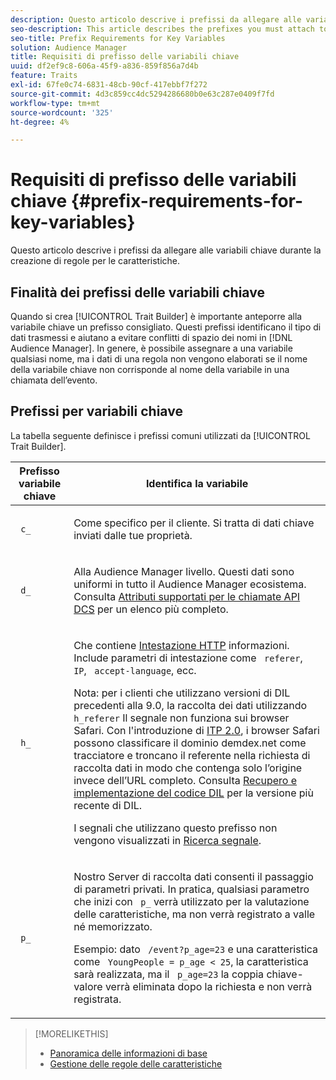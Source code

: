 ```yaml
---
description: Questo articolo descrive i prefissi da allegare alle variabili chiave durante la creazione di regole per le caratteristiche.
seo-description: This article describes the prefixes you must attach to key variables when creating trait rules.
seo-title: Prefix Requirements for Key Variables
solution: Audience Manager
title: Requisiti di prefisso delle variabili chiave
uuid: df2ef9c8-606a-45f9-a836-859f856a7d4b
feature: Traits
exl-id: 67fe0c74-6831-48cb-90cf-417ebbf7f272
source-git-commit: 4d3c859cc4dc5294286680b0e63c287e0409f7fd
workflow-type: tm+mt
source-wordcount: '325'
ht-degree: 4%

---
```


# Requisiti di prefisso delle variabili chiave {#prefix-requirements-for-key-variables}

Questo articolo descrive i prefissi da allegare alle variabili chiave durante la creazione di regole per le caratteristiche.

<!-- r_tb_variable_prefixes.xml -->

## Finalità dei prefissi delle variabili chiave

Quando si crea [!UICONTROL Trait Builder] è importante anteporre alla variabile chiave un prefisso consigliato. Questi prefissi identificano il tipo di dati trasmessi e aiutano a evitare conflitti di spazio dei nomi in [!DNL Audience Manager]. In genere, è possibile assegnare a una variabile qualsiasi nome, ma i dati di una regola non vengono elaborati se il nome della variabile chiave non corrisponde al nome della variabile in una chiamata dell’evento.

## Prefissi per variabili chiave

La tabella seguente definisce i prefissi comuni utilizzati da [!UICONTROL Trait Builder].

<table id="table_CFEFA1DBDF904736B6EA2640B7AD26E5"> 
 <thead> 
  <tr> 
   <th colname="col1" class="entry"> Prefisso variabile chiave </th> 
   <th colname="col2" class="entry"> Identifica la variabile </th> 
  </tr>
 </thead>
 <tbody> 
  <tr> 
   <td colname="col1"><code> c_</code> </td> 
   <td colname="col2"> <p>Come specifico per il cliente. Si tratta di dati chiave inviati dalle tue proprietà. </p> </td> 
  </tr> 
  <tr> 
   <td colname="col1"><code> d_</code> </td> 
   <td colname="col2"> <p>Alla <span class="keyword"> Audience Manager</span> livello. Questi dati sono uniformi in tutto il <span class="keyword"> Audience Manager</span> ecosistema. Consulta <a href="../../api/dcs-intro/dcs-api-reference/dcs-keys.md"> Attributi supportati per le chiamate API DCS</a> per un elenco più completo.</p> </td> 
  </tr>
  <tr> 
   <td colname="col1"><code> h_</code> </td> 
   <td colname="col2"> <p>Che contiene <a href="https://en.wikipedia.org/wiki/List_of_HTTP_header_fields" scope="external" format="html"> Intestazione HTTP</a> informazioni. Include parametri di intestazione come <code> referer</code>,<code> IP</code>, <code> accept-language</code>, ecc. </p> <p> <p>Nota: per i clienti che utilizzano versioni di DIL precedenti alla 9.0, la raccolta dei dati utilizzando <code> h_referer</code> Il segnale non funziona sui browser Safari. Con l'introduzione di <a href="https://webkit.org/blog/8311/intelligent-tracking-prevention-2-0/" format="https" scope="external"> ITP 2.0</a>, i browser Safari possono classificare il dominio demdex.net come tracciatore e troncano il referente nella richiesta di raccolta dati in modo che contenga solo l’origine invece dell’URL completo. Consulta <a href="../../dil/dil-overview.md#get-implement-dil-code">Recupero e implementazione del codice DIL</a> per la versione più recente di DIL.<p>I segnali che utilizzano questo prefisso non vengono visualizzati in <a href="../data-explorer/data-explorer-signals-search/data-explorer-signals-search.md">Ricerca segnale</a>.</p></p> </p> </td> 
  </tr> 
  <tr> 
   <td colname="col1"><code> p_</code> </td> 
   <td colname="col2"> <p>Nostro <span class="wintitle"> Server di raccolta dati</span> consenti il passaggio di parametri privati. In pratica, qualsiasi parametro che inizi con <code> p_</code> verrà utilizzato per la valutazione delle caratteristiche, ma non verrà registrato a valle né memorizzato. </p> <p>Esempio: dato <code> /event?p_age=23</code> e una caratteristica come <code> YoungPeople = p_age &lt; 25</code>, la caratteristica sarà realizzata, ma il <code> p_age=23</code> la coppia chiave-valore verrà eliminata dopo la richiesta e non verrà registrata. </p> </td> 
  </tr> 
 </tbody> 
</table>

>[!MORELIKETHIS]
>
>* [Panoramica delle informazioni di base](../../features/traits/create-onboarded-rule-based-traits.md)
>* [Gestione delle regole delle caratteristiche](../../features/traits/manage-trait-rules.md#managing-trait-rules)

